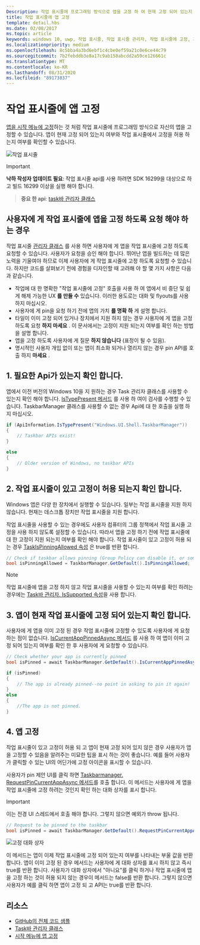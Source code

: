 ```yaml
---
Description: 작업 표시줄에 프로그래밍 방식으로 앱을 고정 하 여 현재 고정 되어 있는지 확인할 bnd 수 있습니다.
title: 작업 표시줄에 앱 고정
template: detail.hbs
ms.date: 02/08/2017
ms.topic: article
keywords: windows 10, uwp, 작업 표시줄, 작업 표시줄 관리자, 작업 표시줄에 고정, 기본 타일
ms.localizationpriority: medium
ms.openlocfilehash: 8c5bba4a3bd6ebf1c4cbe0ef59a21c0e6ce44c79
ms.sourcegitcommit: 7b2febddb3e8a17c9ab158abcdd2a59ce126661c
ms.translationtype: MT
ms.contentlocale: ko-KR
ms.lasthandoff: 08/31/2020
ms.locfileid: "89173837"
---
```

# <a name="pin-your-app-to-the-taskbar"></a>작업 표시줄에 앱 고정

[앱을 시작 메뉴에 고정](tiles-and-notifications/primary-tile-apis.md)하는 것 처럼 작업 표시줄에 프로그래밍 방식으로 자신의 앱을 고정할 수 있습니다. 앱이 현재 고정 되어 있는지 여부와 작업 표시줄에서 고정을 허용 하는지 여부를 확인할 수 있습니다. 

![작업 표시줄](images/taskbar/taskbar.png)

> [!IMPORTANT]
> **낙하 작성자 업데이트 필요**: 작업 표시줄 api를 사용 하려면 SDK 16299을 대상으로 하 고 빌드 16299 이상을 실행 해야 합니다.

> **중요 한 api**: [task바 관리자 클래스](/uwp/api/windows.ui.shell.taskbarmanager) 


## <a name="when-should-you-ask-the-user-to-pin-your-app-to-the-taskbar"></a>사용자에 게 작업 표시줄에 앱을 고정 하도록 요청 해야 하는 경우 

작업 표시줄 [관리자 클래스](/uwp/api/windows.ui.shell.taskbarmanager) 를 사용 하면 사용자에 게 앱을 작업 표시줄에 고정 하도록 요청할 수 있습니다. 사용자가 요청을 승인 해야 합니다. 뛰어난 앱을 빌드하는 데 많은 노력을 기울여야 하므로 이제 사용자에 게 작업 표시줄에 고정 하도록 요청할 수 있습니다. 하지만 코드를 살펴보기 전에 경험을 디자인할 때 고려해 야 할 몇 가지 사항은 다음과 같습니다.

* 작업에 대 한 명확한 "작업 표시줄에 고정" 호출을 사용 하 여 앱에서 비 중단 및 쉽게 해제 가능한 UX **를 만들 수** 있습니다. 이러한 용도로는 대화 및 flyouts를 사용 하지 마십시오. 
* 사용자에 게 pin을 요청 하기 전에 앱의 가치 **를 명확 하** 게 설명 합니다.
* 타일이 이미 고정 되어 있거나 장치에서 지원 하지 않는 경우 사용자에 게 앱을 고정 하도록 요청 **하지 마세요** . 이 문서에서는 고정이 지원 되는지 여부를 확인 하는 방법을 설명 합니다.
* 앱을 고정 하도록 사용자에 게 질문 **하지 않습니다** (표정이 될 수 있음).
* 명시적인 사용자 개입 없이 또는 앱이 최소화 되거나 열리지 않는 경우 pin API를 호출 하지 **마세요** .


## <a name="1-check-whether-the-required-apis-exist"></a>1. 필요한 Api가 있는지 확인 합니다.

앱에서 이전 버전의 Windows 10을 지 원하는 경우 Task 관리자 클래스를 사용할 수 있는지 확인 해야 합니다. [IsTypePresent 메서드](/uwp/api/windows.foundation.metadata.apiinformation#Windows_Foundation_Metadata_ApiInformation_IsTypePresent_System_String_) 를 사용 하 여이 검사를 수행할 수 있습니다. TaskbarManager 클래스를 사용할 수 없는 경우 Api에 대 한 호출을 실행 하지 마십시오.

```csharp
if (ApiInformation.IsTypePresent("Windows.UI.Shell.TaskbarManager"))
{
    // Taskbar APIs exist!
}

else
{
    // Older version of Windows, no taskbar APIs
}
```


## <a name="2-check-whether-taskbar-is-present-and-allows-pinning"></a>2. 작업 표시줄이 있고 고정이 허용 되는지 확인 합니다.

Windows 앱은 다양 한 장치에서 실행할 수 있습니다. 일부는 작업 표시줄을 지원 하지 않습니다. 현재는 데스크톱 장치만 작업 표시줄을 지원 합니다. 

작업 표시줄을 사용할 수 있는 경우에도 사용자 컴퓨터의 그룹 정책에서 작업 표시줄 고정을 사용 하지 않도록 설정할 수 있습니다. 따라서 앱을 고정 하기 전에 작업 표시줄에 대 한 고정이 지원 되는지 여부를 확인 해야 합니다. 작업 표시줄이 있고 고정이 허용 되는 경우 [TaskIsPinningAllowed 속성](/uwp/api/windows.ui.shell.taskbarmanager.IsPinningAllowed) 은 true를 반환 합니다. 

```csharp
// Check if taskbar allows pinning (Group Policy can disable it, or some device families don't have taskbar)
bool isPinningAllowed = TaskbarManager.GetDefault().IsPinningAllowed;
```

> [!NOTE]
> 작업 표시줄에 앱을 고정 하지 않고 작업 표시줄을 사용할 수 있는지 여부를 확인 하려는 경우에는 [Task바 관리자. IsSupported 속성](/uwp/api/windows.ui.shell.taskbarmanager.IsSupported)을 사용 합니다.


## <a name="3-check-whether-your-app-is-currently-pinned-to-the-taskbar"></a>3. 앱이 현재 작업 표시줄에 고정 되어 있는지 확인 합니다.

사용자에 게 앱을 이미 고정 된 경우 작업 표시줄에 고정할 수 있도록 사용자에 게 요청 하는 점이 없습니다. [IsCurrentAppPinnedAsync 메서드](/uwp/api/windows.ui.shell.taskbarmanager.IsCurrentAppPinnedAsync) 를 사용 하 여 앱이 이미 고정 되어 있는지 여부를 확인 한 후 사용자에 게 요청할 수 있습니다.

```csharp
// Check whether your app is currently pinned
bool isPinned = await TaskbarManager.GetDefault().IsCurrentAppPinnedAsync();

if (isPinned)
{
    // The app is already pinned--no point in asking to pin it again!
}
else 
{
    //The app is not pinned. 
}
```


##  <a name="4-pin-your-app"></a>4. 앱 고정

작업 표시줄이 있고 고정이 허용 되 고 앱이 현재 고정 되어 있지 않은 경우 사용자가 앱을 고정할 수 있음을 알려주는 미묘한 팁을 표시 하는 것이 좋습니다. 예를 들어 사용자가 클릭할 수 있는 UI의 어딘가에 고정 아이콘을 표시할 수 있습니다. 

사용자가 pin 제안 UI를 클릭 하면 [Taskbarmanager. RequestPinCurrentAppAsync 메서드](/uwp/api/windows.ui.shell.taskbarmanager.RequestPinCurrentAppAsync)를 호출 합니다. 이 메서드는 사용자에 게 앱을 작업 표시줄에 고정 하려는 것인지 확인 하는 대화 상자를 표시 합니다.

> [!IMPORTANT]
> 이는 전경 UI 스레드에서 호출 해야 합니다. 그렇지 않으면 예외가 throw 됩니다.

```csharp
// Request to be pinned to the taskbar
bool isPinned = await TaskbarManager.GetDefault().RequestPinCurrentAppAsync();
```

![고정 대화 상자](images/taskbar/pin-dialog.png)

이 메서드는 앱이 이제 작업 표시줄에 고정 되어 있는지 여부를 나타내는 부울 값을 반환 합니다. 앱이 이미 고정 된 경우 메서드는 사용자에 게 대화 상자를 표시 하지 않고 즉시 true를 반환 합니다. 사용자가 대화 상자에서 "아니요"를 클릭 하거나 작업 표시줄에 앱을 고정 하는 것이 허용 되지 않는 경우이 메서드는 false를 반환 합니다. 그렇지 않으면 사용자가 예를 클릭 하면 앱이 고정 되 고 API는 true를 반환 합니다.


## <a name="resources"></a>리소스

* [GitHub의 전체 코드 샘플](https://github.com/WindowsNotifications/quickstart-pin-to-taskbar)
* [Task바 관리자 클래스](/uwp/api/windows.ui.shell.taskbarmanager)
* [시작 메뉴에 앱 고정](tiles-and-notifications/primary-tile-apis.md)